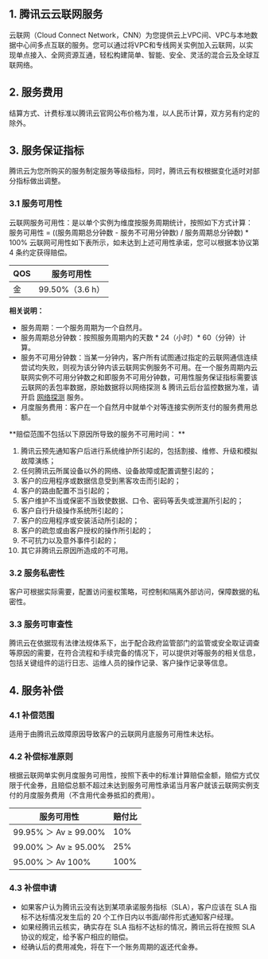 ## 1. 腾讯云云联网服务
云联网（Cloud Connect Network，CNN）为您提供云上VPC间、VPC与本地数据中心间多点互联的服务。您可以通过将VPC和专线网关实例加入云联网，以实现单点接入、全网资源互通，轻松构建简单、智能、安全、灵活的混合云及全球互联网络。

## 2. 服务费用
结算方式、计费标准以腾讯云官网公布价格为准，以人民币计算，双方另有约定的除外。

## 3. 服务保证指标
腾讯云为您所购买的服务制定服务等级指标，同时，腾讯云有权根据变化适时对部分指标做出调整。

### 3.1 服务可用性
云联网服务可用性：是以单个实例为维度按服务周期统计，按照如下方式计算： 
服务可用性 = ((服务周期总分钟数 - 服务不可用分钟数) / 服务周期总分钟数) * 100% 
云联网可用性如下表所示，如未达到上述可用性承诺，您可以根据本协议第 4 条约定获得赔偿。

| QOS | 服务可用性 |
|---------|---------|
| 金 | 99.50%（3.6 h） |

**相关说明：**
- 服务周期：一个服务周期为一个自然月。
- 服务周期总分钟数：按照服务周期内的天数 \* 24（小时）\* 60（分钟）计算。
- 服务不可用分钟数：当某一分钟内，客户所有试图通过指定的云联网通信连续尝试均失败，则视为该分钟内该云联网实例服务不可用。在一个服务周期内云联网实例不可用分钟数之和即服务不可用分钟数，可用性服务保证指标需要该云联网的丢包率数据，原始数据将以网络探测 & 腾讯云后台监控数据为准，请开启 [网络探测](https://console.cloud.tencent.com/vpc/detection) 服务。
- 月度服务费用：客户在一个自然月中就单个对等连接实例所支付的服务费用总额。

**赔偿范围不包括以下原因所导致的服务不可用时间： **
1. 腾讯云预先通知客户后进行系统维护所引起的，包括割接、维修、升级和模拟故障演练； 
2. 任何腾讯云所属设备以外的网络、设备故障或配置调整引起的； 
3. 客户的应用程序或数据信息受到黑客攻击而引起的； 
4. 客户的路由配置不当引起的； 
5. 客户维护不当或保密不当致使数据、口令、密码等丢失或泄漏所引起的； 
6. 客户自行升级操作系统所引起的； 
7. 客户的应用程序或安装活动所引起的； 
8. 客户的疏忽或由客户授权的操作所引起的； 
9. 不可抗力以及意外事件引起的； 
10. 其它非腾讯云原因所造成的不可用。

### 3.2 服务私密性
客户可根据实际需要，配置访问鉴权策略，可控制和隔离外部访问，保障数据的私密性。

### 3.3 服务可审查性
腾讯云在依据现有法律法规体系下，出于配合政府监管部门的监管或安全取证调查等原因的需要，在符合流程和手续完备的情况下，可以提供对等服务的相关信息，包括关键组件的运行日志、运维人员的操作记录、客户操作记录等信息。

##  4. 服务补偿
### 4.1 补偿范围
适用于由腾讯云故障原因导致客户的云联网月底服务可用性未达标。

### 4.2 补偿标准原则
根据云联网单实例月度服务可用性，按照下表中的标准计算赔偿金额，赔偿方式仅限于代金券，且赔偿总额不超过未达到服务可用性承诺当月客户就该云联网实例支付的月度服务费用（不含用代金券抵扣的费用）。

| 服务可用性 | 赔付比 |
|---------|---------|
| 99.95% ＞ Av ≥ 99.00% | 10% |
| 99.00% ＞ Av ≥ 95.00% | 25% |
| 95.00% ＞ Av	100% | 100% |

### 4.3 补偿申请
- 如果客户认为腾讯云没有达到某项承诺服务指标（SLA），客户应该在 SLA 指标不达标情况发生后的 20 个工作日内以书面/邮件形式通知客户经理。
- 如果经腾讯云核实，确实存在 SLA 指标不达标的情况，腾讯云将在按照 SLA 协议的规定，给予客户相应的赔偿。
- 经确认后的费用减免，将在下一个账务周期的返还代金券。
	
	



	
	
